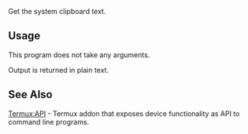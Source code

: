 Get the system clipboard text.

## Usage

This program does not take any arguments.

Output is returned in plain text.

## See Also

[Termux:API](Termux:API) - Termux addon that exposes device
functionality as API to command line programs.